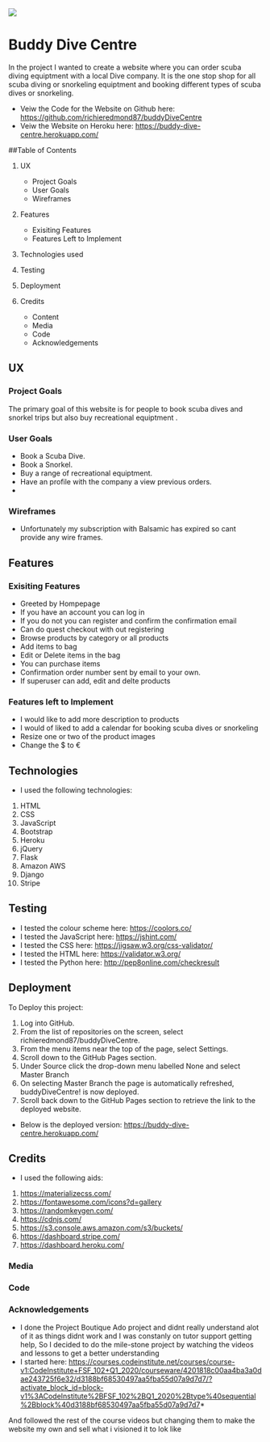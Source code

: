 <img src="https://codeinstitute.s3.amazonaws.com/fullstack/ci_logo_small.png" style="margin: 0;">

# Buddy Dive Centre

In the project I wanted to create a website where you can order scuba diving equiptment with a local Dive company. 
It is the one stop shop for all scuba diving or snorkeling equiptment and booking different types of scuba dives or snorkeling.


* Veiw the Code for the Website on Github here:
https://github.com/richieredmond87/buddyDiveCentre
* Veiw the Website on Heroku here:
https://buddy-dive-centre.herokuapp.com/

##Table of Contents
1. UX
    * Project Goals
    * User Goals
    * Wireframes

1. Features
    * Exisiting Features
    * Features Left to Implement

1. Technologies used

1. Testing

1. Deployment

1. Credits
    * Content
    * Media
    * Code
    * Acknowledgements

## UX
### Project Goals
The primary goal of this website is for people to book scuba dives and snorkel trips but also buy recreational equiptment .
### User Goals
* Book a Scuba Dive.
* Book a Snorkel.
* Buy a range of recreational equiptment.
* Have an profile with the company a view previous orders.
* 
### Wireframes
* Unfortunately my subscription with Balsamic has expired so cant provide any wire frames.

## Features
### Exisiting Features
* Greeted by Hompepage
* If you have an account you can log in 
* If you do not you can register and confirm the confirmation email
* Can do quest checkout with out registering
* Browse products by category or all products
* Add items to bag 
* Edit or Delete items in the bag
* You can purchase items
* Confirmation order number sent by email to your own.
* If superuser can add, edit and delte products

### Features left to Implement
* I would like to add more description to products 
* I would of liked to add a calendar for booking scuba dives or snorkeling 
* Resize one or two of the product images
* Change the $ to € 


## Technologies
* I used  the following technologies:
1. HTML
1. CSS
1. JavaScript 
1. Bootstrap
1. Heroku
1. jQuery
1. Flask 
1. Amazon AWS 
1. Django
1. Stripe


## Testing
* I tested the colour scheme here: https://coolors.co/
* I tested the JavaScript here: https://jshint.com/
* I tested the CSS here: https://jigsaw.w3.org/css-validator/
* I tested the HTML here: https://validator.w3.org/
* I tested the Python here: http://pep8online.com/checkresult


## Deployment
To Deploy this project:
1. Log into GitHub.
1. From the list of repositories on the screen, select richieredmond87/buddyDiveCentre.
1. From the menu items near the top of the page, select Settings.
1. Scroll down to the GitHub Pages section.
1. Under Source click the drop-down menu labelled None and select Master Branch
1. On selecting Master Branch the page is automatically refreshed, buddyDiveCentre! is now deployed.
1. Scroll back down to the GitHub Pages section to retrieve the link to the deployed website.

* Below is the deployed version:
https://buddy-dive-centre.herokuapp.com/


## Credits
* I used the following aids:
1. https://materializecss.com/
1. https://fontawesome.com/icons?d=gallery
1. https://randomkeygen.com/
1. https://cdnjs.com/
1. https://s3.console.aws.amazon.com/s3/buckets/
1. https://dashboard.stripe.com/
1. https://dashboard.heroku.com/
### Media
 
### Code 

### Acknowledgements
* I done the Project Boutique Ado  project and didnt really understand alot of it as things didnt work and I was constanly on tutor support 
getting help, So I decided to do the mile-stone project by watching the  videos and lessons to get a better understanding 
* I started here:
https://courses.codeinstitute.net/courses/course-v1:CodeInstitute+FSF_102+Q1_2020/courseware/4201818c00aa4ba3a0dae243725f6e32/d3188bf68530497aa5fba55d07a9d7d7/?activate_block_id=block-v1%3ACodeInstitute%2BFSF_102%2BQ1_2020%2Btype%40sequential%2Bblock%40d3188bf68530497aa5fba55d07a9d7d7*

 And followed the rest of the course videos but changing them to make the website my own and sell what i visioned it to lok like
